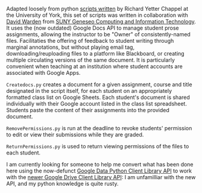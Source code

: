 Adapted loosely from python [scripts written](http://www.philosophyetc.net/2010/11/grading-with-google-docs.html) by Richard Yetter Chappel at the University of York, this set of scripts was written in collaboration with [David Warden](https://github.com/dfwarden) from [SUNY Geneseo Computing and Information Technology](https://www.geneseo.edu/cit/staff). It uses the (now outdated) Google Docs API to manage student prose assignments, allowing the instructor to be "Owner" of consistently-named files. Facilitaties the offering of feedback to student writing through marginal annotations, but without playing email tag, downloading/reuploading files to a platform like Blackboard, or creating multiple circulating versions of the same document. It is particularly convenient when teaching at an institution where student accounts are associated with Google Apps.

`Createdocs.py` creates a document for a given assignment, course and title designated in the script itself, for each student on an appropriately formatted class list on Google Sheets. Each student's document is shared individually with their Google account listed in the class list spreadsheet. Students paste the content of their assignments into the provided document.

`RemovePermissions.py` is run at the deadline to revoke students' permission to edit or view their submissions while they are graded.

`ReturnPermissions.py` is used to return viewing permissions of the files to each student.

I am currently looking for someone to help me convert what has been done here using the now-defunct [Google Data Python Client Library API](http://code.google.com/p/gdata-python-client/downloads/list) to work with the [newer Google Drive Client Library API](https://developers.google.com/api-client-library/python/apis/drive/v2): I am unfamilliar with the new API, and my python knowledge is quite rusty.
